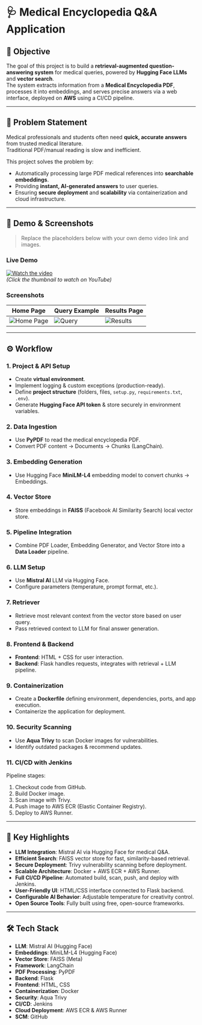 # 🩺 Medical Encyclopedia Q&A Application

## 📌 Objective
The goal of this project is to build a **retrieval-augmented question-answering system** for medical queries, powered by **Hugging Face LLMs** and **vector search**.  
The system extracts information from a **Medical Encyclopedia PDF**, processes it into embeddings, and serves precise answers via a web interface, deployed on **AWS** using a CI/CD pipeline.

---

## 🛑 Problem Statement
Medical professionals and students often need **quick, accurate answers** from trusted medical literature.  
Traditional PDF/manual reading is slow and inefficient.

This project solves the problem by:
- Automatically processing large PDF medical references into **searchable embeddings**.
- Providing **instant, AI-generated answers** to user queries.
- Ensuring **secure deployment** and **scalability** via containerization and cloud infrastructure.

---

## 🎥 Demo & Screenshots
> Replace the placeholders below with your own demo video link and images.

### Live Demo
[![Watch the video](https://img.youtube.com/vi/VIDEO_ID/maxresdefault.jpg)](https://youtu.be/VIDEO_ID)  
*(Click the thumbnail to watch on YouTube)*

### Screenshots
| Home Page | Query Example | Results Page |
|-----------|--------------|--------------|
| ![Home Page](assets/home.png) | ![Query](assets/query.png) | ![Results](assets/results.png) |

---

## ⚙️ Workflow

### 1. Project & API Setup
- Create **virtual environment**.
- Implement logging & custom exceptions (production-ready).
- Define **project structure** (folders, files, `setup.py`, `requirements.txt`, `.env`).
- Generate **Hugging Face API token** & store securely in environment variables.

### 2. Data Ingestion
- Use **PyPDF** to read the medical encyclopedia PDF.
- Convert PDF content → Documents → Chunks (LangChain).

### 3. Embedding Generation
- Use Hugging Face **MiniLM-L4** embedding model to convert chunks → Embeddings.

### 4. Vector Store
- Store embeddings in **FAISS** (Facebook AI Similarity Search) local vector store.

### 5. Pipeline Integration
- Combine PDF Loader, Embedding Generator, and Vector Store into a **Data Loader** pipeline.

### 6. LLM Setup
- Use **Mistral AI** LLM via Hugging Face.
- Configure parameters (temperature, prompt format, etc.).

### 7. Retriever
- Retrieve most relevant context from the vector store based on user query.
- Pass retrieved context to LLM for final answer generation.

### 8. Frontend & Backend
- **Frontend**: HTML + CSS for user interaction.
- **Backend**: Flask handles requests, integrates with retrieval + LLM pipeline.

### 9. Containerization
- Create a **Dockerfile** defining environment, dependencies, ports, and app execution.
- Containerize the application for deployment.

### 10. Security Scanning
- Use **Aqua Trivy** to scan Docker images for vulnerabilities.
- Identify outdated packages & recommend updates.

### 11. CI/CD with Jenkins
Pipeline stages:
1. Checkout code from GitHub.
2. Build Docker image.
3. Scan image with Trivy.
4. Push image to AWS ECR (Elastic Container Registry).
5. Deploy to AWS Runner.

---

## 🌟 Key Highlights
- **LLM Integration**: Mistral AI via Hugging Face for medical Q&A.
- **Efficient Search**: FAISS vector store for fast, similarity-based retrieval.
- **Secure Deployment**: Trivy vulnerability scanning before deployment.
- **Scalable Architecture**: Docker + AWS ECR + AWS Runner.
- **Full CI/CD Pipeline**: Automated build, scan, push, and deploy with Jenkins.
- **User-Friendly UI**: HTML/CSS interface connected to Flask backend.
- **Configurable AI Behavior**: Adjustable temperature for creativity control.
- **Open Source Tools**: Fully built using free, open-source frameworks.

---

## 🛠 Tech Stack
- **LLM**: Mistral AI (Hugging Face)
- **Embeddings**: MiniLM-L4 (Hugging Face)
- **Vector Store**: FAISS (Meta)
- **Framework**: LangChain
- **PDF Processing**: PyPDF
- **Backend**: Flask
- **Frontend**: HTML, CSS
- **Containerization**: Docker
- **Security**: Aqua Trivy
- **CI/CD**: Jenkins
- **Cloud Deployment**: AWS ECR & AWS Runner
- **SCM**: GitHub
